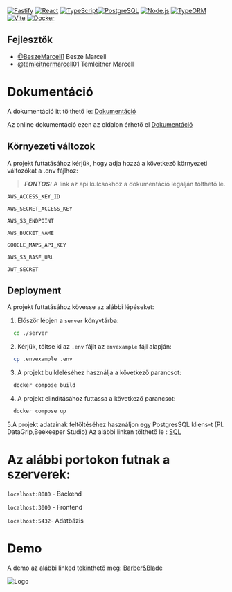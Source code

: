 [![Fastify](https://img.shields.io/badge/backend-Fastify-000?logo=fastify&logoColor=white)](https://www.fastify.io/)
[![React](https://img.shields.io/badge/frontend-React-61DAFB?logo=react&logoColor=black)](https://reactjs.org/)
[![TypeScript](https://img.shields.io/badge/lang-TypeScript-3178C6?logo=typescript&logoColor=white)](https://www.typescriptlang.org/)[![PostgreSQL](https://img.shields.io/badge/database-PostgreSQL-336791?logo=postgresql&logoColor=white)](https://www.postgresql.org/)
[![Node.js](https://img.shields.io/badge/runtime-Node.js-339933?logo=node.js&logoColor=white)](https://nodejs.org/)
[![TypeORM](https://img.shields.io/badge/orm-TypeORM-003C60?logo=typeorm&logoColor=white)](https://typeorm.io/)
[![Vite](https://img.shields.io/badge/bundler-Vite-646CFF?logo=vite&logoColor=white)](https://vitejs.dev/)
[![Docker](https://img.shields.io/badge/container-Docker-2496ED?logo=docker&logoColor=white)](https://www.docker.com/)
## Fejlesztők

- [@BeszeMarcell1](https://github.com/BeszeMarcell1) Besze Marcell
- [@temleitnermarcell01](https://github.com/temleitnermarcell01)  Temleitner Marcell


# Dokumentáció

A  dokumentáció itt tölthető le: [Dokumentáció](https://github.com/temleitnermarcell01/Barber/releases/download/doc/Dokumentacio.pdf)

Az online dokumentáció ezen az oldalon érhető el [Dokumentáció](https://docs.barberandblade.shop/)


## Környezeti változok

 A projekt futtatásához kérjük, hogy adja hozzá a következő környezeti változókat a .env fájlhoz:
 > **_FONTOS:_**  A link az api kulcsokhoz a dokumentáció legalján tölthető le.

`AWS_ACCESS_KEY_ID`

`AWS_SECRET_ACCESS_KEY`

`AWS_S3_ENDPOINT`

`AWS_BUCKET_NAME`

`GOOGLE_MAPS_API_KEY`

`AWS_S3_BASE_URL`

`JWT_SECRET`



## Deployment

A projekt futtatásához kövesse az alábbi lépéseket:

1. Először lépjen a `server` könyvtárba:
  ```bash 
    cd ./server
   ```
2. Kérjük, töltse ki az `.env` fájlt az `envexample` fájl alapján:
  ```bash
    cp .envexample .env
  ```
3. A projekt buildeléséhez használja a következő parancsot:
  ```bash
    docker compose build
  ```
4. A projekt elindításához futtassa a következő parancsot:
  ```bash
    docker compose up  
  ```
5.A projekt adatainak feltöltéséhez használjon egy PostgresSQL kliens-t (Pl. DataGrip,Beekeeper Studio)
   Az alábbi linken tölthető le : [SQL](https://github.com/temleitnermarcell01/Barber/releases/download/doc/dataonly.sql)

# Az alábbi portokon futnak a szerverek:
`localhost:8080` - Backend

`localhost:3000` - Frontend

`localhost:5432`- Adatbázis
# Demo
A demo az alábbi linked tekinthető meg: [Barber&Blade](https://barberandblade.shop)

![Logo](https://pub-f0fa5b4b544643998cb832c3f9d449bc.r2.dev/static/logocircle.svg)











